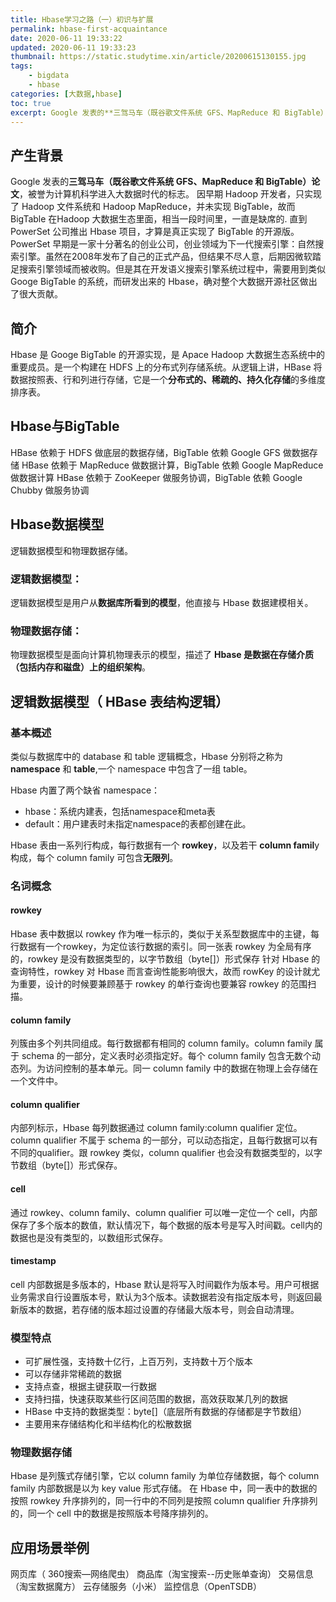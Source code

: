```yaml
---
title: Hbase学习之路（一）初识与扩展
permalink: hbase-first-acquaintance
date: 2020-06-11 19:33:22
updated: 2020-06-11 19:33:23
thumbnail: https://static.studytime.xin/article/20200615130155.jpg
tags: 
    - bigdata
    - hbase
categories: [大数据,hbase]
toc: true
excerpt: Google 发表的**三驾马车（既谷歌文件系统 GFS、MapReduce 和 BigTable）论文**，被誉为计算机科学进入大数据时代的标志。
---
```

## 产生背景
Google 发表的**三驾马车（既谷歌文件系统 GFS、MapReduce 和 BigTable）论文**，被誉为计算机科学进入大数据时代的标志。
因早期 Hadoop 开发者，只实现了 Hadoop 文件系统和 Hadoop MapReduce，并未实现 BigTable，故而 BigTable 在Hadoop 大数据生态里面，相当一段时间里，一直是缺席的.
直到 PowerSet 公司推出 Hbase 项目，才算是真正实现了 BigTable 的开源版。PowerSet 早期是一家十分著名的创业公司，创业领域为下一代搜索引擎：自然搜索引擎。虽然在2008年发布了自己的正式产品，但结果不尽人意，后期因微软踏足搜索引擎领域而被收购。但是其在开发语义搜索引擎系统过程中，需要用到类似 Googe BigTable 的系统，而研发出来的 Hbase，确对整个大数据开源社区做出了很大贡献。

## 简介
Hbase 是 Googe BigTable 的开源实现，是 Apace Hadoop 大数据生态系统中的重要成员。是⼀个构建在 HDFS 上的分布式列存储系统。从逻辑上讲，HBase 将数据按照表、⾏和列进⾏存储，它是⼀个**分布式的、稀疏的、持久化存储**的多维度排序表。

## Hbase与BigTable
HBase 依赖于 HDFS 做底层的数据存储，BigTable 依赖 Google GFS 做数据存储
HBase 依赖于 MapReduce 做数据计算，BigTable 依赖 Google MapReduce 做数据计算
HBase 依赖于 ZooKeeper 做服务协调，BigTable 依赖 Google Chubby 做服务协调

## Hbase数据模型 
逻辑数据模型和物理数据存储。

### 逻辑数据模型：
逻辑数据模型是用户从**数据库所看到的模型**，他直接与 Hbase 数据建模相关。

### 物理数据存储：
物理数据模型是面向计算机物理表示的模型，描述了 **Hbase 是数据在存储介质（包括内存和磁盘）上的组织架构**。

## 逻辑数据模型（ HBase 表结构逻辑）
### 基本概述 
类似与数据库中的 database 和 table 逻辑概念，Hbase 分别将之称为 **namespace** 和 **table**,一个 namespace 中包含了一组 table。

Hbase 内置了两个缺省  namespace：
- hbase：系统内建表，包括namespace和meta表
- default：用户建表时未指定namespace的表都创建在此。

Hbase 表由一系列行构成，每行数据有一个 **rowkey**，以及若干 **column famil**y 构成，每个 column family 可包含**无限列**。
    
### 名词概念
#### rowkey
Hbase 表中数据以 rowkey 作为唯一标示的，类似于关系型数据库中的主键，每行数据有一个rowkey，为定位该行数据的索引。同一张表 rowkey 为全局有序的，rowkey 是没有数据类型的，以字节数组（byte[]）形式保存
针对 Hbase 的查询特性，rowkey 对 Hbase 而言查询性能影响很大，故而 rowKey 的设计就尤为重要，设计的时候要兼顾基于 rowkey 的单行查询也要兼容 rowkey 的范围扫描。

#### column family
列簇由多个列共同组成。每行数据都有相同的 column family。column family 属于 schema 的一部分，定义表时必须指定好。每个 column family 包含无数个动态列。为访问控制的基本单元。同一 column family 中的数据在物理上会存储在一个文件中。

#### column qualifier
内部列标示，Hbase 每列数据通过  column family:column qualifier 定位。column qualifier 不属于 schema 的一部分，可以动态指定，且每行数据可以有不同的qualifier。跟 rowkey 类似，column qualifier 也会没有数据类型的，以字节数组（byte[]）形式保存。

#### cell
通过 rowkey、column family、column qualifier 可以唯一定位一个 cell，内部保存了多个版本的数值，默认情况下，每个数据的版本号是写入时间戳。cell内的数据也是没有类型的，以数组形式保存。

#### timestamp
cell 内部数据是多版本的，Hbase 默认是将写入时间戳作为版本号。用户可根据业务需求自行设置版本号，默认为3个版本。读数据若没有指定版本号，则返回最新版本的数据，若存储的版本超过设置的存储最大版本号，则会自动清理。

### 模型特点
- 可扩展性强，支持数十亿行，上百万列，支持数十万个版本
- 可以存储非常稀疏的数据
- 支持点查，根据主键获取一行数据
- 支持扫描，快速获取某些行区间范围的数据，高效获取某几列的数据
- HBase 中支持的数据类型：byte[]（底层所有数据的存储都是字节数组）
- 主要用来存储结构化和半结构化的松散数据

### 物理数据存储
Hbase 是列簇式存储引擎，它以 column family 为单位存储数据，每个 column family 内部数据是以为  key value 形式存储。
在 Hbase 中，同一表中的数据的按照 rowkey 升序排列的，同一行中的不同列是按照 column qualifier 升序排列的，同一个 cell 中的数据是按照版本号降序排列的。

## 应用场景举例
⽹页库（ 360搜索—⽹络爬⾍）
商品库（淘宝搜索--历史账单查询）
交易信息（淘宝数据魔⽅）
云存储服务（⼩⽶）
监控信息（OpenTSDB）
 






